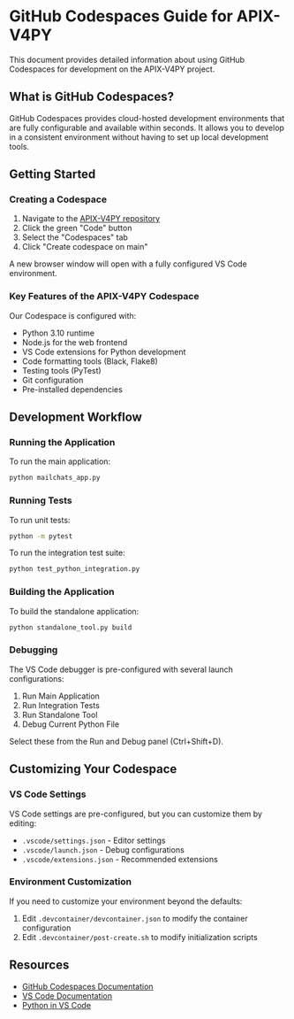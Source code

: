 # GitHub Codespaces Guide for APIX-V4PY

This document provides detailed information about using GitHub Codespaces for development on the APIX-V4PY project.

## What is GitHub Codespaces?

GitHub Codespaces provides cloud-hosted development environments that are fully configurable and available within seconds. It allows you to develop in a consistent environment without having to set up local development tools.

## Getting Started

### Creating a Codespace

1. Navigate to the [APIX-V4PY repository](https://github.com/therealelyayo/apix-v4py)
2. Click the green "Code" button
3. Select the "Codespaces" tab
4. Click "Create codespace on main"

A new browser window will open with a fully configured VS Code environment.

### Key Features of the APIX-V4PY Codespace

Our Codespace is configured with:

- Python 3.10 runtime
- Node.js for the web frontend
- VS Code extensions for Python development
- Code formatting tools (Black, Flake8)
- Testing tools (PyTest)
- Git configuration
- Pre-installed dependencies

## Development Workflow

### Running the Application

To run the main application:

```bash
python mailchats_app.py
```

### Running Tests

To run unit tests:

```bash
python -m pytest
```

To run the integration test suite:

```bash
python test_python_integration.py
```

### Building the Application

To build the standalone application:

```bash
python standalone_tool.py build
```

### Debugging

The VS Code debugger is pre-configured with several launch configurations:

1. Run Main Application
2. Run Integration Tests
3. Run Standalone Tool
4. Debug Current Python File

Select these from the Run and Debug panel (Ctrl+Shift+D).

## Customizing Your Codespace

### VS Code Settings

VS Code settings are pre-configured, but you can customize them by editing:

- `.vscode/settings.json` - Editor settings
- `.vscode/launch.json` - Debug configurations
- `.vscode/extensions.json` - Recommended extensions

### Environment Customization

If you need to customize your environment beyond the defaults:

1. Edit `.devcontainer/devcontainer.json` to modify the container configuration
2. Edit `.devcontainer/post-create.sh` to modify initialization scripts

## Resources

- [GitHub Codespaces Documentation](https://docs.github.com/en/codespaces)
- [VS Code Documentation](https://code.visualstudio.com/docs)
- [Python in VS Code](https://code.visualstudio.com/docs/languages/python)
